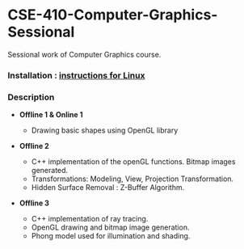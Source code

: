 # CSE-410-Computer-Graphics-Sessional

Sessional work of Computer Graphics course.

### Installation : [instructions for Linux](https://github.com/ramisa2108/CSE-410-Computer-Graphics-Sessional/blob/main/OpenGL%20Setup%20(Linux).txt) 

### Description

* **Offline 1 & Online 1**
  - Drawing basic shapes using OpenGL library

* **Offline 2**
  - C++ implementation of the openGL functions. Bitmap images generated.
  - Transformations: Modeling, View, Projection Transformation.
  - Hidden Surface Removal : Z-Buffer Algorithm.
 
* **Offline 3**
  - C++ implementation of ray tracing.
  - OpenGL drawing and bitmap image generation.
  - Phong model used for illumination and shading.


